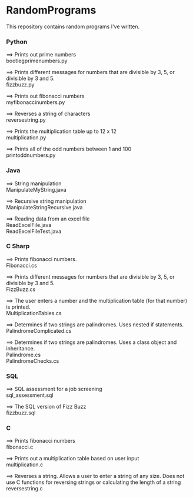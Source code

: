 # RandomPrograms

This repository contains random programs I've written.

### Python  
==> Prints out prime numbers  
bootlegprimenumbers.py  

==> Prints different messages for numbers that are divisible by 3, 5, or divisible by 3 and 5.  
fizzbuzz.py  

==> Prints out fibonacci numbers  
myfibonaccinumbers.py  

==> Reverses a string of characters  
reversestring.py  

==> Prints the multiplication table up to 12 x 12  
multiplication.py  

==> Prints all of the odd numbers between 1 and 100  
printoddnumbers.py  



### Java  
==> String manipulation  
ManipulateMyString.java  

==> Recursive string manipulation  
ManipulateStringRecursive.java  

==> Reading data from an excel file  
ReadExcelFile.java  
ReadExcelFileTest.java  



### C Sharp  
==> Prints fibonacci numbers.  
Fibonacci.cs  

==> Prints different messages for numbers that are divisible by 3, 5, or divisible by 3 and 5.  
FizzBuzz.cs  

==> The user enters a number and the multiplication table (for that number) is printed.  
MultiplicationTables.cs  

==> Determines if two strings are palindromes. Uses nested if statements.  
PalindromeComplicated.cs  

==> Determines if two strings are palindromes. Uses a class object and inheritance.  
Palindrome.cs  
PalindromeChecks.cs   



### SQL
==> SQL assessment for a job screening  
sql_assessment.sql  

==> The SQL version of Fizz Buzz  
fizzbuzz.sql  



### C
==> Prints fibonacci numbers  
fibonacci.c  

==> Prints out a multiplication table based on user input  
multiplication.c  

==> Reverses a string. Allows a user to enter a string of any size. Does not use C functions for reversing strings or calculating the length of a string  
reversestring.c  

